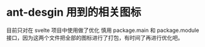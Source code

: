 # ant-desgin 用到的相关图标

目前只对在 svelte 项目中使用做了优化
慎用 package.main 和 package.module 接口，因为这两个文件把全部的图标进行了打包，有时间了再进行优化吧。
